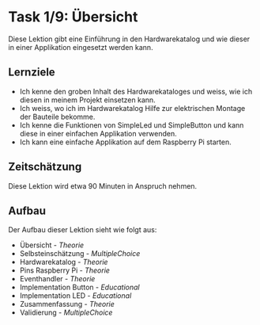 # Task 1/9: Übersicht
Diese Lektion gibt eine Einführung in den Hardwarekatalog und wie dieser in einer Applikation eingesetzt werden kann.

## Lernziele
- Ich kenne den groben Inhalt des Hardwarekataloges und weiss, wie ich diesen in meinem Projekt einsetzen kann.
- Ich weiss, wo ich im Hardwarekatalog Hilfe zur elektrischen Montage der Bauteile bekomme.
- Ich kenne die Funktionen von SimpleLed und SimpleButton und kann diese in einer einfachen Applikation verwenden.
- Ich kann eine einfache Applikation auf dem Raspberry Pi starten.

## Zeitschätzung
Diese Lektion wird etwa 90 Minuten in Anspruch nehmen.

## Aufbau
Der Aufbau dieser Lektion sieht wie folgt aus:

- Übersicht - *Theorie*
- Selbsteinschätzung - *MultipleChoice*
- Hardwarekatalog - *Theorie*
- Pins Raspberry Pi - *Theorie*
- Eventhandler - *Theorie*
- Implementation Button - *Educational*
- Implementation LED - *Educational*
- Zusammenfassung - *Theorie*
- Validierung - *MultipleChoice*